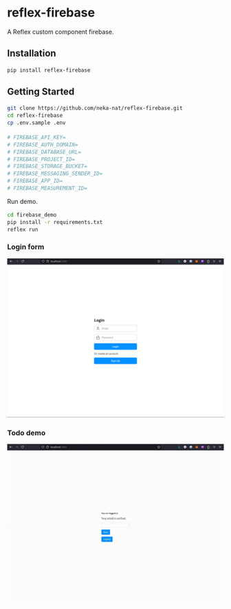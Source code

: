 # reflex-firebase

A Reflex custom component firebase.

## Installation

```bash
pip install reflex-firebase
```

## Getting Started

```bash
git clone https://github.com/neka-nat/reflex-firebase.git
cd reflex-firebase
cp .env.sample .env

# FIREBASE_API_KEY=
# FIREBASE_AUTH_DOMAIN=
# FIREBASE_DATABASE_URL=
# FIREBASE_PROJECT_ID=
# FIREBASE_STORAGE_BUCKET=
# FIREBASE_MESSAGING_SENDER_ID=
# FIREBASE_APP_ID=
# FIREBASE_MEASUREMENT_ID=
```

Run demo.

```bash
cd firebase_demo
pip install -r requirements.txt
reflex run
```

### Login form
![login_form](assets/login_form.png)

### Todo demo
![demo](assets/todo_demo.gif)
